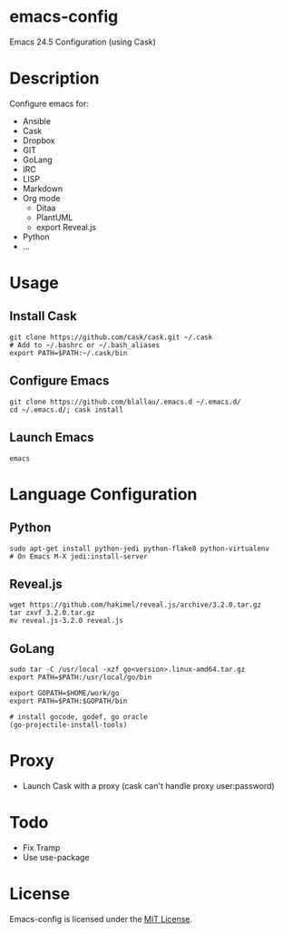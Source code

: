 # emacs-config

Emacs 24.5 Configuration (using Cask)

# Description

Configure emacs for:
 * Ansible
 * Cask
 * Dropbox
 * GIT
 * GoLang
 * IRC
 * LISP
 * Markdown
 * Org mode
   * Ditaa
   * PlantUML
   * export Reveal.js
 * Python
 * ...

# Usage

## Install Cask

    git clone https://github.com/cask/cask.git ~/.cask
    # Add to ~/.bashrc or ~/.bash_aliases
    export PATH=$PATH:~/.cask/bin

## Configure Emacs

    git clone https://github.com/blallau/.emacs.d ~/.emacs.d/
    cd ~/.emacs.d/; cask install

## Launch Emacs

    emacs

# Language Configuration

## Python

    sudo apt-get install python-jedi python-flake8 python-virtualenv
    # On Emacs M-X jedi:install-server

## Reveal.js

    wget https://github.com/hakimel/reveal.js/archive/3.2.0.tar.gz
    tar zxvf 3.2.0.tar.gz
    mv reveal.js-3.2.0 reveal.js

## GoLang

    sudo tar -C /usr/local -xzf go<version>.linux-amd64.tar.gz
    export PATH=$PATH:/usr/local/go/bin

    export GOPATH=$HOME/work/go
    export PATH=$PATH:$GOPATH/bin

    # install gocode, godef, go oracle
    (go-projectile-install-tools)

# Proxy

 * Launch Cask with a proxy (cask can't handle proxy user:password)

# Todo

 * Fix Tramp
 * Use use-package

# License

Emacs-config is licensed under the [MIT License](http://www.opensource.org/licenses/mit-license.php).
